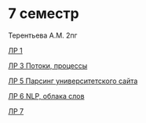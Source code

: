# 7 семестр
<p> Терентьева А.М. 2пг </p>



<p><a href="">ЛР 1</a></p>
<p><a href="https://drive.google.com/file/d/1yK--ruDfmKTeFyfaxWvDVF4v1rySw3Ly/view?usp=sharing">ЛР 3 Потоки, процессы</a></p>
<p><a href="https://drive.google.com/file/d/1di-_4PD_6ruFkOCYuunIRdvZpSg87c5f/view?usp=sharing">ЛР 5 Парсинг университетского сайта</a></p>
<p><a href="https://drive.google.com/file/d/1v8cNK4wVWfskexV2VCV4SrVlAGe3DumU/view?usp=sharing">ЛР 6 NLP, облака слов</a></p>
<p><a href="https://github.com/t-anastasia/prog-7/tree/main/lab_7/mysite">ЛР 7</a></p>
